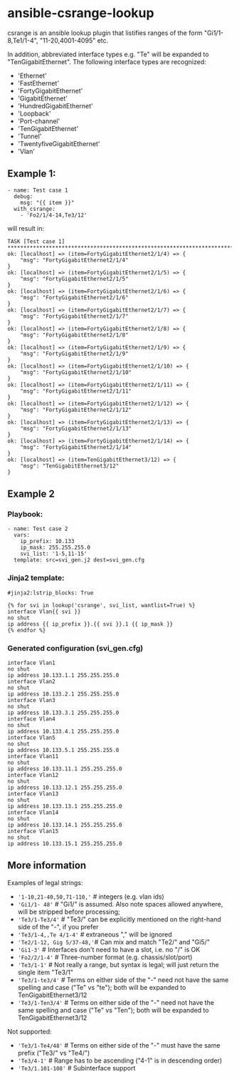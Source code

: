 # ansible-csrange-lookup
csrange is an ansible lookup plugin that listifies ranges of the form "Gi1/1-8,Te1/1-4", "11-20,4001-4095" etc.

In addition, abbreviated interface types e.g. "Te" will be expanded to "TenGigabitEthernet". The following interface types are recognized:

* 'Ethernet'
* 'FastEthernet'
* 'FortyGigabitEthernet'
* 'GigabitEthernet'
* 'HundredGigabitEthernet'
* 'Loopback'
* 'Port-channel'
* 'TenGigabitEthernet'
* 'Tunnel'
* 'TwentyfiveGigabitEthernet'
* 'Vlan'

## Example 1:

    - name: Test case 1
      debug:
        msg: "{{ item }}"
      with_csrange:
        - 'Fo2/1/4-14,Te3/12'

will result in:

```
TASK [Test case 1] *******************************************************************************************************************************************
ok: [localhost] => (item=FortyGigabitEthernet2/1/4) => {
    "msg": "FortyGigabitEthernet2/1/4"
}
ok: [localhost] => (item=FortyGigabitEthernet2/1/5) => {
    "msg": "FortyGigabitEthernet2/1/5"
}
ok: [localhost] => (item=FortyGigabitEthernet2/1/6) => {
    "msg": "FortyGigabitEthernet2/1/6"
}
ok: [localhost] => (item=FortyGigabitEthernet2/1/7) => {
    "msg": "FortyGigabitEthernet2/1/7"
}
ok: [localhost] => (item=FortyGigabitEthernet2/1/8) => {
    "msg": "FortyGigabitEthernet2/1/8"
}
ok: [localhost] => (item=FortyGigabitEthernet2/1/9) => {
    "msg": "FortyGigabitEthernet2/1/9"
}
ok: [localhost] => (item=FortyGigabitEthernet2/1/10) => {
    "msg": "FortyGigabitEthernet2/1/10"
}
ok: [localhost] => (item=FortyGigabitEthernet2/1/11) => {
    "msg": "FortyGigabitEthernet2/1/11"
}
ok: [localhost] => (item=FortyGigabitEthernet2/1/12) => {
    "msg": "FortyGigabitEthernet2/1/12"
}
ok: [localhost] => (item=FortyGigabitEthernet2/1/13) => {
    "msg": "FortyGigabitEthernet2/1/13"
}
ok: [localhost] => (item=FortyGigabitEthernet2/1/14) => {
    "msg": "FortyGigabitEthernet2/1/14"
}
ok: [localhost] => (item=TenGigabitEthernet3/12) => {
    "msg": "TenGigabitEthernet3/12"
}
```

## Example 2

### Playbook:
    - name: Test case 2
      vars:
        ip_prefix: 10.133
        ip_mask: 255.255.255.0
        svi_list: '1-5,11-15'
      template: src=svi_gen.j2 dest=svi_gen.cfg

### Jinja2 template:

```
#jinja2:lstrip_blocks: True

{% for svi in lookup('csrange', svi_list, wantlist=True) %}
interface Vlan{{ svi }}
no shut
ip address {{ ip_prefix }}.{{ svi }}.1 {{ ip_mask }}
{% endfor %}
```

### Generated configuration (svi_gen.cfg)
```
interface Vlan1
no shut
ip address 10.133.1.1 255.255.255.0
interface Vlan2
no shut
ip address 10.133.2.1 255.255.255.0
interface Vlan3
no shut
ip address 10.133.3.1 255.255.255.0
interface Vlan4
no shut
ip address 10.133.4.1 255.255.255.0
interface Vlan5
no shut
ip address 10.133.5.1 255.255.255.0
interface Vlan11
no shut
ip address 10.133.11.1 255.255.255.0
interface Vlan12
no shut
ip address 10.133.12.1 255.255.255.0
interface Vlan13
no shut
ip address 10.133.13.1 255.255.255.0
interface Vlan14
no shut
ip address 10.133.14.1 255.255.255.0
interface Vlan15
no shut
ip address 10.133.15.1 255.255.255.0
```

## More information

Examples of legal strings:
* `'1-10,21-40,50,71-110,'` # integers (e.g. vlan ids)
* `'Gi1/1- 48'`             # "Gi1/" is assumed. Also note spaces allowed anywhere, will be stripped before processing; 
* `'Te3/1-Te3/4'`           # "Te3/" can be explicitly mentioned on the right-hand side of the "-", if you prefer
* `'Te3/1-4,,Te 4/1-4'`     # extraneous "," will be ignored
* `'Te2/1-12, Gig 5/37-48,'`# Can mix and match "Te2/" and "Gi5/"
* `'Gi1-3'`                 # Interfaces don't need to have a slot, i.e. no "/" is OK
* `'Fo2/2/1-4'`             # Three-number format (e.g. chassis/slot/port)
* `'Te3/1-1'`               # Not really a range, but syntax is legal; will just return the single item "Te3/1"
* `'Te3/1-te3/4'`           # Terms on either side of the "-" need not have the same spelling and case ("Te" vs "te"); both will be expanded to TenGigabitEthernet3/12
* `'Te3/1-Ten3/4'`          # Terms on either side of the "-" need not have the same spelling and case ("Te" vs "Ten"); both will be expanded to TenGigabitEthernet3/12

Not supported:
* `'Te3/1-Te4/48'`  # Terms on either side of the "-" must have the same prefix ("Te3/" vs "Te4/")
* `'Te3/4-1'`       # Range has to be ascending ("4-1" is in descending order)
* `'Te3/1.101-108'` # Subinterface support

